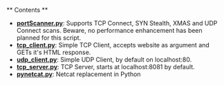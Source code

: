 ** Contents **

- **[portScanner.py](portScanner.py)**: Supports TCP Connect, SYN Stealth, XMAS and UDP Connect scans. Beware, no performance enhancement has been planned for this script.
- **[tcp_client.py](tcp_client.py)**: Simple TCP Client, accepts website as argument and GETs it's HTML response. 
- **[udp_client.py](udp_client.py)**: Simple UDP Client, by default on localhost:80.  
- **[tcp_server.py](tcp_server.py)**: TCP Server, starts at localhost:8081 by default.
- **[pynetcat.py](pynetcat.py)**: Netcat replacement in Python

